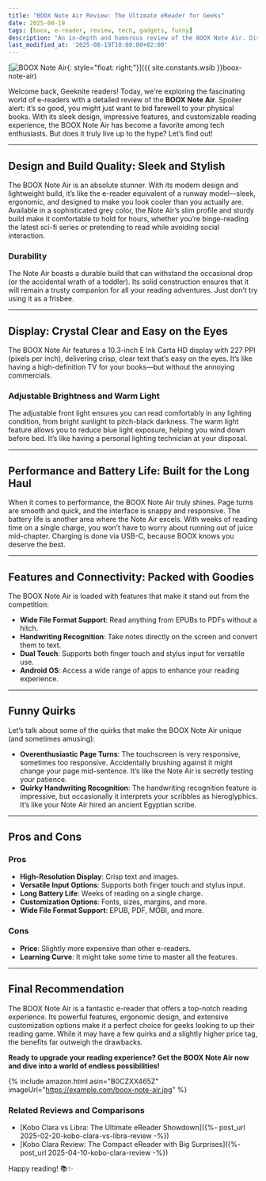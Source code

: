 ```yaml
---
title: "BOOX Note Air Review: The Ultimate eReader for Geeks"
date: 2025-08-19
tags: [boox, e-reader, review, tech, gadgets, funny]
description: "An in-depth and humorous review of the BOOX Note Air. Discover its features, quirks, and why it might be the best eReader for geeks!"
last_modified_at: '2025-08-19T10:00:00+02:00'
---
```


[![BOOX Note Air](https://example.com/boox-note-air.jpg){: style="float: right;"}]({{ site.constants.wsib }}boox-note-air)

Welcome back, Geeknite readers! Today, we're exploring the fascinating world of e-readers with a detailed review of the **BOOX Note Air**. Spoiler alert: it’s so good, you might just want to bid farewell to your physical books. With its sleek design, impressive features, and customizable reading experience, the BOOX Note Air has become a favorite among tech enthusiasts. But does it truly live up to the hype? Let’s find out!

---

## **Design and Build Quality: Sleek and Stylish**

The BOOX Note Air is an absolute stunner. With its modern design and lightweight build, it’s like the e-reader equivalent of a runway model—sleek, ergonomic, and designed to make you look cooler than you actually are. Available in a sophisticated grey color, the Note Air’s slim profile and sturdy build make it comfortable to hold for hours, whether you’re binge-reading the latest sci-fi series or pretending to read while avoiding social interaction.

### **Durability**

The Note Air boasts a durable build that can withstand the occasional drop (or the accidental wrath of a toddler). Its solid construction ensures that it will remain a trusty companion for all your reading adventures. Just don’t try using it as a frisbee.

---

## **Display: Crystal Clear and Easy on the Eyes**

The BOOX Note Air features a 10.3-inch E Ink Carta HD display with 227 PPI (pixels per inch), delivering crisp, clear text that’s easy on the eyes. It’s like having a high-definition TV for your books—but without the annoying commercials.

### **Adjustable Brightness and Warm Light**

The adjustable front light ensures you can read comfortably in any lighting condition, from bright sunlight to pitch-black darkness. The warm light feature allows you to reduce blue light exposure, helping you wind down before bed. It’s like having a personal lighting technician at your disposal.

---

## **Performance and Battery Life: Built for the Long Haul**

When it comes to performance, the BOOX Note Air truly shines. Page turns are smooth and quick, and the interface is snappy and responsive. The battery life is another area where the Note Air excels. With weeks of reading time on a single charge, you won’t have to worry about running out of juice mid-chapter. Charging is done via USB-C, because BOOX knows you deserve the best.

---

## **Features and Connectivity: Packed with Goodies**

The BOOX Note Air is loaded with features that make it stand out from the competition:

- **Wide File Format Support**: Read anything from EPUBs to PDFs without a hitch.
- **Handwriting Recognition**: Take notes directly on the screen and convert them to text.
- **Dual Touch**: Supports both finger touch and stylus input for versatile use.
- **Android OS**: Access a wide range of apps to enhance your reading experience.

---

## **Funny Quirks**

Let’s talk about some of the quirks that make the BOOX Note Air unique (and sometimes amusing):

- **Overenthusiastic Page Turns**: The touchscreen is very responsive, sometimes too responsive. Accidentally brushing against it might change your page mid-sentence. It’s like the Note Air is secretly testing your patience.
- **Quirky Handwriting Recognition**: The handwriting recognition feature is impressive, but occasionally it interprets your scribbles as hieroglyphics. It’s like your Note Air hired an ancient Egyptian scribe.

---

## **Pros and Cons**

### **Pros**
- **High-Resolution Display**: Crisp text and images.
- **Versatile Input Options**: Supports both finger touch and stylus input.
- **Long Battery Life**: Weeks of reading on a single charge.
- **Customization Options**: Fonts, sizes, margins, and more.
- **Wide File Format Support**: EPUB, PDF, MOBI, and more.

### **Cons**
- **Price**: Slightly more expensive than other e-readers.
- **Learning Curve**: It might take some time to master all the features.

---

## **Final Recommendation**

The BOOX Note Air is a fantastic e-reader that offers a top-notch reading experience. Its powerful features, ergonomic design, and extensive customization options make it a perfect choice for geeks looking to up their reading game. While it may have a few quirks and a slightly higher price tag, the benefits far outweigh the drawbacks.

**Ready to upgrade your reading experience? Get the BOOX Note Air now and dive into a world of endless possibilities!**

{% include amazon.html asin="B0CZXX465Z" imageUrl="https://example.com/boox-note-air.jpg" %}

### Related Reviews and Comparisons

- [Kobo Clara vs Libra: The Ultimate eReader Showdown]({%- post_url 2025-02-20-kobo-clara-vs-libra-review -%})
- [Kobo Clara Review: The Compact eReader with Big Surprises]({%- post_url 2025-04-10-kobo-clara-review -%})

Happy reading! 📚✨
